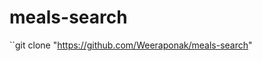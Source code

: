 ﻿# meals-search

``git clone "https://github.com/Weeraponak/meals-search"
```npm install && npm run dev 
